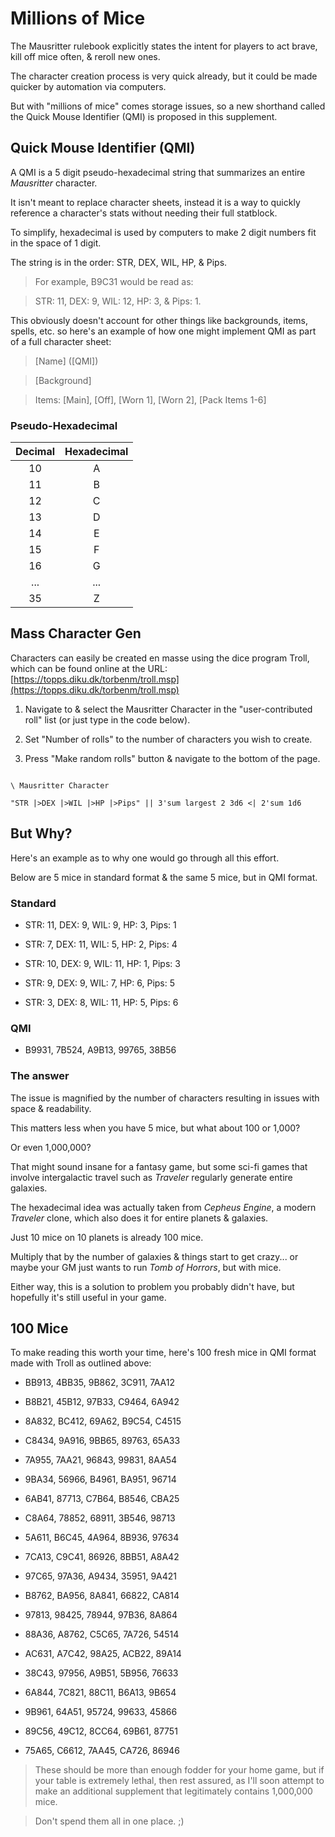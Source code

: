 # Millions of Mice

The Mausritter rulebook explicitly states the intent for players to act brave, kill off mice often, & reroll new ones.

The character creation process is very quick already, but it could be made quicker by automation via computers.

But with "millions of mice" comes storage issues, so a new shorthand called the Quick Mouse Identifier (QMI) is proposed in this supplement.

## Quick Mouse Identifier (QMI)

A QMI is a 5 digit pseudo-hexadecimal string that summarizes an entire *Mausritter* character.

It isn't meant to replace character sheets, instead it is a way to quickly reference a character's stats without needing their full statblock.

To simplify, hexadecimal is used by computers to make 2 digit numbers fit in the space of 1 digit.

The string is in the order: STR, DEX, WIL, HP, & Pips. 

> For example, B9C31 would be read as:

> 

> STR: 11, DEX: 9, WIL: 12, HP: 3, & Pips: 1.

This obviously doesn't account for other things like backgrounds, items, spells, etc. so here's an example of how one might implement QMI as part of a full character sheet:

> [Name] ([QMI])

>

> [Background]

> 

> Items: [Main], [Off], [Worn 1], [Worn 2], [Pack Items 1-6]

### Pseudo-Hexadecimal

Decimal | Hexadecimal
:---: | :---:
10 | A
11 | B
12 | C
13 | D
14 | E
15 | F
16 | G
... | ...
35 | Z

## Mass Character Gen

Characters can easily be created en masse using the dice program Troll, which can be found online at the URL: [https://topps.diku.dk/torbenm/troll.msp](https://topps.diku.dk/torbenm/troll.msp)

1. Navigate to & select the Mausritter Character in the "user-contributed roll" list (or just type in the code below).

2. Set "Number of rolls" to the number of characters you wish to create.

3. Press "Make random rolls" button & navigate to the bottom of the page.

``` 

\ Mausritter Character

"STR |>DEX |>WIL |>HP |>Pips" || 3'sum largest 2 3d6 <| 2'sum 1d6

``` 

## But Why?

Here's an example as to why one would go through all this effort.

Below are 5 mice in standard format & the same 5 mice, but in QMI format.

### Standard

- STR: 11, DEX: 9, WIL: 9, HP: 3, Pips: 1

- STR: 7, DEX: 11, WIL: 5, HP: 2, Pips: 4

- STR: 10, DEX: 9, WIL: 11, HP: 1, Pips: 3

- STR: 9, DEX: 9, WIL: 7, HP: 6, Pips: 5

- STR: 3, DEX: 8, WIL: 11, HP: 5, Pips: 6

### QMI

- B9931, 7B524, A9B13, 99765, 38B56

### The answer

The issue is magnified by the number of characters resulting in issues with space & readability.

This matters less when you have 5 mice, but what about 100 or 1,000?

Or even 1,000,000?

That might sound insane for a fantasy game, but some sci-fi games that involve intergalactic travel such as *Traveler* regularly generate entire galaxies.

The hexadecimal idea was actually taken from *Cepheus Engine*, a modern *Traveler* clone, which also does it for entire planets & galaxies.

Just 10 mice on 10 planets is already 100 mice.

Multiply that by the number of galaxies & things start to get crazy... or maybe your GM just wants to run *Tomb of Horrors*, but with mice.

Either way, this is a solution to problem you probably didn't have, but hopefully it's still useful in your game.

## 100 Mice

To make reading this worth your time, here's 100 fresh mice in QMI format made with Troll as outlined above:

- BB913, 4BB35, 9B862, 3C911, 7AA12

- B8B21, 45B12, 97B33, C9464, 6A942

- 8A832, BC412, 69A62, B9C54, C4515

- C8434, 9A916, 9BB65, 89763, 65A33

- 7A955, 7AA21, 96843, 99831, 8AA54

- 9BA34, 56966, B4961, BA951, 96714

- 6AB41, 87713, C7B64, B8546, CBA25

- C8A64, 78852, 68911, 3B546, 98713

- 5A611, B6C45, 4A964, 8B936, 97634

- 7CA13, C9C41, 86926, 8BB51, A8A42

- 97C65, 97A36, A9434, 35951, 9A421

- B8762, BA956, 8A841, 66822, CA814

- 97813, 98425, 78944, 97B36, 8A864

- 88A36, A8762, C5C65, 7A726, 54514

- AC631, A7C42, 98A25, ACB22, 89A14

- 38C43, 97956, A9B51, 5B956, 76633

- 6A844, 7C821, 88C11, B6A13, 9B654

- 9B961, 64A51, 95724, 99633, 45866

- 89C56, 49C12, 8CC64, 69B61, 87751

- 75A65, C6612, 7AA45, CA726, 86946

> These should be more than enough fodder for your home game, but if your table is extremely lethal, then rest assured, as I'll soon attempt to make an additional supplement that legitimately contains 1,000,000 mice.

> 

> Don't spend them all in one place. ;)

